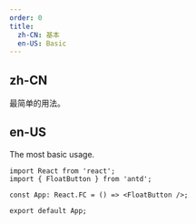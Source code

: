 ```yaml
---
order: 0
title:
  zh-CN: 基本
  en-US: Basic
---
```


## zh-CN

最简单的用法。

## en-US

The most basic usage.

```tsx
import React from 'react';
import { FloatButton } from 'antd';

const App: React.FC = () => <FloatButton />;

export default App;
```
